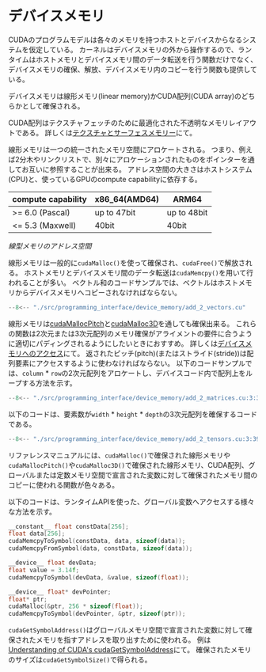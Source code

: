 # デバイスメモリ
CUDAのプログラムモデルは各々のメモリを持つホストとデバイスからなるシステムを仮定している。
カーネルはデバイスメモリの外から操作するので、ランタイムはホストメモリとデバイスメモリ間のデータ転送を行う関数だけでなく、デバイスメモリの確保、解放、デバイスメモリ内のコピーを行う関数も提供している。

デバイスメモリは線形メモリ(linear memory)かCUDA配列(CUDA array)のどちらかとして確保される。

CUDA配列はテクスチャフェッチのために最適化された不透明なメモリレイアウトである。
詳しくは[テクスチャとサーフェスメモリー](https://docs.nvidia.com/cuda/cuda-c-programming-guide/index.html#texture-and-surface-memory)にて。

線形メモリは一つの統一されたメモリ空間にアロケートされる。
つまり、例えば2分木やリンクリストで、別々にアロケーションされたものをポインターを通してお互いに参照することが出来る。
アドレス空間の大きさはホストシステム(CPU)と、使っているGPUのcompute capabilityに依存する。

| compute capability | x86_64(AMD64) | ARM64 |
| ---- | ---- | ---- |
| >= 6.0 (Pascal) | up to 47bit | up to 48bit |
| <= 5.3 (Maxwell) | 40bit | 40bit |

*線型メモリのアドレス空間*

線形メモリは一般的に`cudaMalloc()`を使って確保され、`cudaFree()`で解放される。
ホストメモリとデバイスメモリ間のデータ転送は`cudaMemcpy()`を用いて行われることが多い。
ベクトル和のコードサンプルでは、ベクトルはホストメモリからデバイスメモリへコピーされなければならない。

```cpp title="/src/programming_interface/device_memory/add_2_vectors.cu" linenums="1"
--8<-- "./src/programming_interface/device_memory/add_2_vectors.cu"
```

線形メモリは[cudaMallocPitch](https://docs.nvidia.com/cuda/cuda-runtime-api/group__CUDART__MEMORY.html#group__CUDART__MEMORY_1g32bd7a39135594788a542ae72217775c)と[cudaMalloc3D](https://docs.nvidia.com/cuda/cuda-runtime-api/group__CUDART__MEMORY.html#group__CUDART__MEMORY_1g188300e599ded65c925e79eab2a57347)を通しても確保出来る。
これらの関数は2次元または3次元配列のメモリ確保がアライメントの要件に合うように適切にパディングされるようにしたいときにおすすめ。
詳しくは[デバイスメモリへのアクセス](https://docs.nvidia.com/cuda/cuda-c-programming-guide/index.html#device-memory-accesses)にて。
返されたピッチ(pitch)(またはストライド(stride))は配列要素にアクセスするように使わなければならない。
以下のコードサンプルでは、`column` * `row`の2次元配列をアロケートし、デバイスコード内で配列上をループする方法を示す。

```cpp title="/src/programming_interface/device_memory/add_2_matrices.cu" linenums="1"
--8<-- "./src/programming_interface/device_memory/add_2_matrices.cu:3:35"
```

以下のコードは、要素数が`width` * `height` * `depth`の3次元配列を確保するコードである。

```cpp title="/src/programming_interface/device_memory/add_2_tensors.cu" linenums="1"
--8<-- "./src/programming_interface/device_memory/add_2_tensors.cu:3:39"
```

リファレンスマニュアルには、`cudaMalloc()`で確保された線形メモリや`cudaMallocPitch()`や`cudaMalloc3D()`で確保された線形メモリ、CUDA配列、グローバルまたは定数メモリ空間で宣言された変数に対して確保されたメモリ間のコピーに使われる関数が色々ある。

以下のコードは、ランタイムAPIを使った、グローバル変数へアクセスする様々な方法を示す。

```cpp
__constant__ float constData[256];
float data[256];
cudaMemcpyToSymbol(constData, data, sizeof(data));
cudaMemcpyFromSymbol(data, constData, sizeof(data));

__device__ float devData;
float value = 3.14f;
cudaMemcpyToSymbol(devData, &value, sizeof(float));

__device__ float* devPointer;
float* ptr;
cudaMalloc(&ptr, 256 * sizeof(float));
cudaMemcpyToSymbol(devPointer, &ptr, sizeof(ptr));
```

`cudaGetSymbolAddress()`はグローバルメモリ空間で宣言された変数に対して確保されたメモリを指すアドレスを取り出すために使われる。
例は[Understanding of CUDA's cudaGetSymbolAddress](https://stackoverflow.com/questions/60759486/understanding-of-cudas-cudagetsymboladdress)にて。
確保されたメモリのサイズは`cudaGetSymbolSize()`で得られる。

